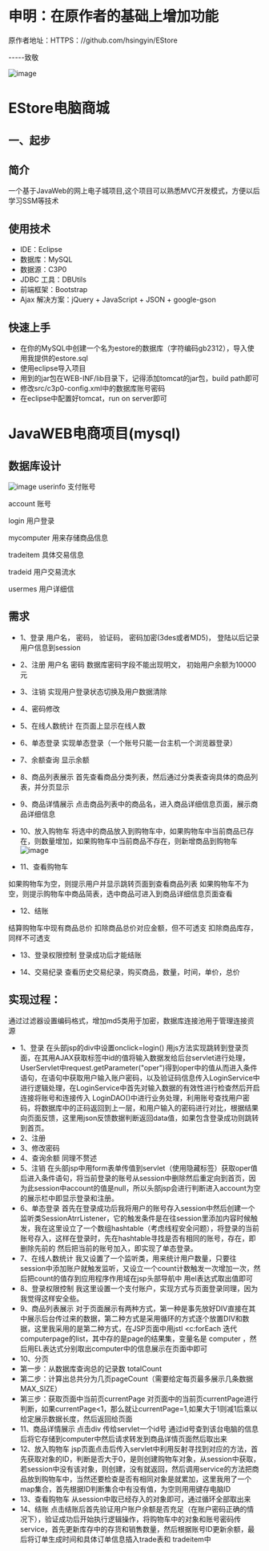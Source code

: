 
申明：在原作者的基础上增加功能
====
原作者地址：HTTPS：//github.com/hsingyin/EStore
  
  
  -----致敬

![image](https://github.com/cntianjue/Estore/blob/master/微信图片_20190321215127.jpg)

EStore电脑商城
====


一、起步
-------

简介
-------
一个基于JavaWeb的网上电子城项目,这个项目可以熟悉MVC开发模式，方便以后学习SSM等技术

使用技术
-------
* IDE：Eclipse
* 数据库：MySQL
* 数据源：C3P0
* JDBC 工具：DBUtils
* 前端框架：Bootstrap
* Ajax 解决方案：jQuery + JavaScript + JSON + google-gson

快速上手
-------
* 在你的MySQL中创建一个名为estore的数据库（字符编码gb2312），导入使用我提供的estore.sql
* 使用eclipse导入项目
* 用到的jar包在WEB-INF/lib目录下，记得添加tomcat的jar包，build path即可
* 修改src/c3p0-config.xml中的数据库账号密码
* 在eclipse中配置好tomcat，run on server即可



JavaWEB电商项目(mysql)
====
数据库设计
-------
![image](https://github.com/cntianjue/Estore/blob/master/微信图片_20190321215158.png)
userinfo 支付账号

account  账号

login    用户登录

mycomputer   用来存储商品信息

tradeitem  具体交易信息  

tradeid  用户交易流水   

usermes  用户详细信


需求
-------
* 1、登录
用户名，
密码，
验证码，
密码加密(3des或者MD5)，
登陆以后记录用户信息到session

* 2、注册
用户名
密码
数据库密码字段不能出现明文，
初始用户余额为10000元

* 3、注销
实现用户登录状态切换及用户数据清除

* 4、密码修改

* 5、在线人数统计
在页面上显示在线人数

* 6、单态登录
实现单态登录（一个账号只能一台主机一个浏览器登录）

* 7、余额查询
显示余额

* 8、商品列表展示
首先查看商品分类列表，然后通过分类表查询具体的商品列表，并分页显示

* 9、商品详情展示
点击商品列表中的商品名，进入商品详细信息页面，展示商品详细信息

* 10、放入购物车
将选中的商品放入到购物车中，如果购物车中当前商品已存在，则数量增加，如果购物车中当前商品不存在，则新增商品到购物车
![image](https://github.com/cntianjue/Estore/blob/master/微信图片_20190321215139.png)
* 11、查看购物车

如果购物车为空，则提示用户并显示跳转页面到查看商品列表
如果购物车不为空，则提示购物车中商品简表，选中商品可进入到商品详细信息页面查看
* 12、结账

结算购物车中现有商品总价
扣除商品总价对应金额，但不可透支
扣除商品库存，同样不可透支

* 13、登录权限控制
登录成功后才能结账

* 14、交易纪录
查看历史交易纪录，购买商品，数量，时间，单价，总价






实现过程：
-------
通过过滤器设置编码格式，增加md5类用于加密，数据库连接池用于管理连接资源
* 1、登录
在头部jsp的div中设置onclick=login() 用js方法实现跳转到登录页面，在其用AJAX获取标签中id的值将输入数据发给后台servlet进行处理，UserServlet中request.getParameter("oper")得到oper中的值从而进入条件语句，在语句中获取用户输入账户密码，以及验证码信息传入LoginService中进行逻辑处理，在LoginService中首先对输入数据的有效性进行检查然后开启连接将账号和连接传入 LoginDAO()中进行业务处理，利用账号查找用户密码，将数据库中的正码返回到上一层，和用户输入的密码进行对比，根据结果向页面反馈，这里用json反馈数据判断返回data值，如果包含登录成功则跳转到首页。
* 2、注册 
* 3、修改密码
* 4、查询余额  同理不赘述
* 5、注销
在头部jsp中用form表单传值到servlet（使用隐藏标签）获取oper值后进入条件语句，将当前登录的账号从session中删除然后重定向到首页，因为此session中account的值是null，所以头部jsp会进行判断进入account为空的展示栏中即显示登录和注册。
* 6、单态登录
首先在登录成功后我将用户的账号存入session中然后创建一个监听类SessionAtrrListener，它的触发条件是在往session里添加内容时候触发，我在这里设立了一个数组hashtable（考虑线程安全问题），将登录的当前账号存入，这样在登录时，先在hashtable寻找是否有相同的账号，存在，即删除先前的
然后把当前的账号加入，即实现了单态登录。
* 7、在线人数统计
我又设置了一个监听类，用来统计用户数量，只要往session中添加账户就触发监听，又设立一个count计数触发一次增加一次，然后把count的值存到应用程序作用域在jsp头部导航中  用el表达式取出值即可
* 8、登录权限控制
我这里设置一个支付账户，实现方式与页面登录同理，因为我觉得这样安全些。
* 9、商品列表展示
对于页面展示有两种方式，第一种是事先放好DIV直接在其中展示后台传过来的数据，第二种方式是采用循环的方式逐个放置DIV和数据，这里我采用的是第二种方式，在JSP页面中用jstl  <c:forEach  迭代 computerpage的list，其中存的是page的结果集，变量名是 computer ，然后用EL表达式分别取出computer中的信息展示在页面中即可
* 10、分页
* 第一步：从数据库查询总的记录数  totalCount
* 第二步：计算出总共分为几页pageCount（需要给定每页最多展示几条数据MAX_SIZE）
* 第三步：获取页面中当前页currentPage
对页面中的当前页currentPage进行判断，如果currentPage<1，那么就让currentPage=1,如果大于1则减1后乘以给定展示数据长度，然后返回给页面
* 11、商品详情展示
点击div 传给servlet一个id号  通过id号查到该台电脑的信息后将它存储到computer中然后请求转发到商品详情页面然后取出来
* 12、放入购物车
jsp页面点击后传入servlet中利用反射寻找到对应的方法，首先获取对象的ID，判断是否大于0，是则创建购物车对象，从session中获取，若session中没有该对象，则创建，没有就返回，然后调用service的方法把商品放到购物车中，当然还要检查是否有相同对象是就累加，这里我用了一个map集合，首先根据ID判断集合中有没有值，为空则用用键存电脑ID
* 13、查看购物车
从session中取已经存入的对象即可，通过循环全部取出来
* 14、结账
点击结账后首先验证用户账户余额是否充足（在账户密码正确的情况下），验证成功后开始执行逻辑操作，将购物车中的对象和账号密码传service，首先更新库存中的存货和销售数量，然后根据账号ID更新余额，最后将订单生成时间和具体订单信息插入trade表和 tradeitem中
